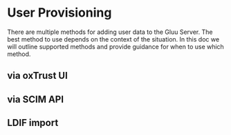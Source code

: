 # User Provisioning 
There are multiple methods for adding user data to the Gluu Server. The best method to use depends on the context of the situation. In this doc we will outline supported methods and provide guidance for when to use which method. 


## via oxTrust UI


## via SCIM API


## LDIF import

